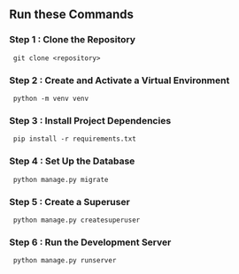 ## Run these Commands
### Step 1 : Clone the Repository
     git clone <repository>

### Step 2 : Create and Activate a Virtual Environment
     python -m venv venv

### Step 3 : Install Project Dependencies
     pip install -r requirements.txt

### Step 4 : Set Up the Database
     python manage.py migrate
     
### Step 5 : Create a Superuser
     python manage.py createsuperuser
        
### Step 6 : Run the Development Server
     python manage.py runserver
